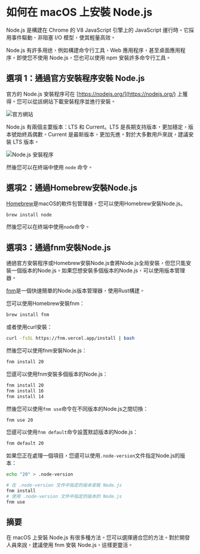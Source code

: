# 如何在 macOS 上安裝 Node.js

<Validator lang="zh-hant" :platform-list="['macOS 14.2.1']" date="2024-01-11" />

Node.js 是構建在 Chrome 的 V8 JavaScript 引擎上的 JavaScript 運行時。它採用事件驅動、非阻塞 I/O 模型，使其輕量高效。

Node.js 有許多用途，例如構建命令行工具、Web 應用程序，甚至桌面應用程序。即使您不使用 Node.js，您也可以使用 npm 安裝許多命令行工具。

## 選項 1：通過官方安裝程序安裝 Node.js

官方的 Node.js 安裝程序可在 [https://nodejs.org/](https://nodejs.org/) 上獲得。您可以從該網站下載安裝程序並進行安裝。

![官方網站](/attachments/mac/install-nodejs/01.official-website.png)

Node.js 有兩個主要版本：LTS 和 Current。LTS 是長期支持版本，更加穩定，版本號始終爲偶數。Current 是最新版本，更加先進。對於大多數用戶來說，建議安裝 LTS 版本。

![Node.js 安裝程序](/attachments/mac/install-nodejs/02.nodejs-installer.png)

然後您可以在終端中使用 `node` 命令。

## 選項2：通過Homebrew安裝Node.js

[Homebrew](https://brew.sh/)是macOS的軟件包管理器。您可以使用Homebrew安裝Node.js。

```sh
brew install node
```

然後您可以在終端中使用`node`命令。

## 選項3：通過fnm安裝Node.js

通過官方安裝程序或Homebrew安裝Node.js會將Node.js全局安裝，但您只能安裝一個版本的Node.js。如果您想安裝多個版本的Node.js，可以使用版本管理器。

[fnm](https://github.com/Schniz/fnm)是一個快速簡單的Node.js版本管理器，使用Rust構建。

您可以使用Homebrew安裝fnm：

```sh
brew install fnm
```

或者使用curl安裝：

```sh
curl -fsSL https://fnm.vercel.app/install | bash
```

然後您可以使用fnm安裝Node.js：

```sh
fnm install 20
```

您還可以使用fnm安裝多個版本的Node.js：

```sh
fnm install 20
fnm install 16
fnm install 14
```

然後您可以使用`fnm use`命令在不同版本的Node.js之間切換：

```sh
fnm use 20
```

您還可以使用`fnm default`命令設置默認版本的Node.js：

```sh
fnm default 20
```

如果您正在處理一個項目，您還可以使用`.node-version`文件指定Node.js的版本：

```sh
echo "20" > .node-version

# 在 .node-version 文件中指定的版本安裝 Node.js
fnm install
# 使用 .node-version 文件中指定的版本的 Node.js
fnm use
```

## 摘要

在 macOS 上安裝 Node.js 有很多種方法。您可以選擇適合您的方法。對於開發人員來說，建議使用 fnm 安裝 Node.js，這樣更靈活。
